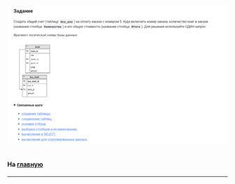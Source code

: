 

<img src="../art/2.5.6.task.png" alt="solution" >

```sql 

```


#### На [главную](https://github.com/BEPb/stepik_sql#readme)

---


